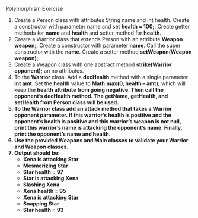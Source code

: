 Polymorphism Exercise
<ol>
<li> Create a Person class with attributes String name and int health. 
Create a constructor with parameter name and set <strong>health = 100;</strong>.  
Create getter methods for <strong>name</strong> and <strong>health</strong> and setter method for 
  <strong>health</strong>.</li>
<li> Create a Warrior class that extends Person with an attribute <strong>Weapon 
weapon;</strong>. Create a constructor with parameter <strong>name</strong>. Call the super 
constructor with the <strong>name</strong>. Create a setter method 
  <strong>setWeapon(Weapon weapon);</strong>.</li>
<li> Create a Weapon class with one abstract method <strong>strike(Warrior 
  opponent);</strong> an no attributes.</li>
<li> To the <strong>Warrior</strong> class. Add a <strong>decHealth</strong> method with a single 
parameter <strong>int amt</strong>. Set the <strong>health</strong> value to <strong>Math.max(0, health – 
amt);</strong> which will keep the <strong>health attribute from going negative. Then 
call the opponent’s <strong>decHealth method. The <strong>getName</strong>, <strong>getHealth</strong>, 
  and <strong>setHealth</strong> from Person class will be used.</li>
<li> To the <strong>Warrior</strong> class add an <strong>attack</strong> method that takes a <strong>Warrior 
opponent</strong> parameter. If this warrior’s <strong>health</strong> is positive and the 
opponent’s <strong>health</strong> is positive and this warrior’s <strong>weapon</strong> is not null, 
print this warrior’s <strong>name</strong> is attacking the opponent’s <strong>name</strong>. Finally, 
  print the opponent’s <strong>name</strong> and <strong>health</strong>.</li>
<li> Use the provided Weapons and Main classes to validate your Warrior 
  and Weapon classes.</li>
<li> Output should be:<ul>
<li>Xena is attacking Star</li>
<li>Mesmerizing Star</li>
<li>Star health = 97</li>
<li>Star is attacking Xena</li>
<li>Slashing Xena</li>
<li>Xena health = 95</li>
<li>Xena is attacking Star</li>
<li>Snapping Star</li>
  <li>Star health = 93</li></ul>
  </li>
</ol>

